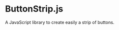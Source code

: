 # ButtonStrip.js
A JavaScript library to create easily a strip of buttons.


<style>
    @import url('https://fonts.googleapis.com/css?family=Khula:400,700');
    .button-strip {
        position: absolute;
        top: 100px;
        left: 100px;
        width: 340px;
        height: 55px;
        border: 2px solid #1496BD;
        border-radius: 3px;
        display: flex;
    }
    .strip-button {
        background-color: white;
        color: #1496BD;
        width: 50%;
        height: 100%;
        text-align: center;
        vertical-align: middle;
        line-height: 65px;
        transition: background-color .4s linear, color .2s linear;
        cursor: pointer;
    }
    .strip-button span {
        color: inherit;
    }
    .strip-button-text {
        font-family: 'Khula', sans-serif;
        font-weight: 400;
        font-size: 22px;
        color: #1496BD;
        margin: 0px;
        padding: 0px;
    }
    .active-strip-button {
        background-color: #1496BD;
        color: white;
    }
</style>
<script>
function ButtonStrip(options) {
    this.id = options.id;
    this.buttons = [];
}

ButtonStrip.prototype.addButton = function(pName, pActive, pType, pCallback) {
    this.buttons.push({
        name: pName,
        active: pActive,
        event: {
            type: pType,
            callback: pCallback
        }
    });
}

ButtonStrip.prototype.append = function(element) {
    var rootDiv = document.createElement('div');
    rootDiv.classList.add('button-strip');
    rootDiv.id = this.id;

    for (var i = 0; i < this.buttons.length; i++) {
        var self = this;
        var button = this.buttons[i];

        var innerSpan = document.createElement('span');
        innerSpan.classList.add('strip-button-text');
        innerSpan.innerHTML = button.name;

        var buttonDiv = document.createElement('div');
        buttonDiv.classList.add('strip-button');
        var stripButtonClassIterator = 'strip-button-' + i.toString();
        buttonDiv.classList.add(stripButtonClassIterator);
        if (button.active) {
            buttonDiv.classList.add('active-strip-button');
            this.activeSelector = '#' + this.id + ' .' + stripButtonClassIterator;
        }
        buttonDiv.appendChild(innerSpan);
        buttonDiv.addEventListener(button.event.type, button.event.callback);
        buttonDiv.addEventListener('click', function(){
            document.querySelector(self.activeSelector).classList.remove('active-strip-button');
            document.querySelector('#' + self.id + ' .' + this.classList[1]).classList.add('active-strip-button');
            self.activeSelector = '#' + self.id + ' .' + this.classList[1];
        });

        rootDiv.appendChild(buttonDiv);
    }
    
    document.querySelector(element).appendChild(rootDiv);
}
</script>
<script>
    var bs1 = new ButtonStrip({
        id: 'buttonStrip1'
    });
    bs1.addButton('Options', true, 'click', function(){
        console.log('Hallo Welt!');
    });
    bs1.addButton('Logs', false, 'click', function(){
        console.log('Test');
    });
    bs1.append('#content');
</script>
<div id="content"></div>
